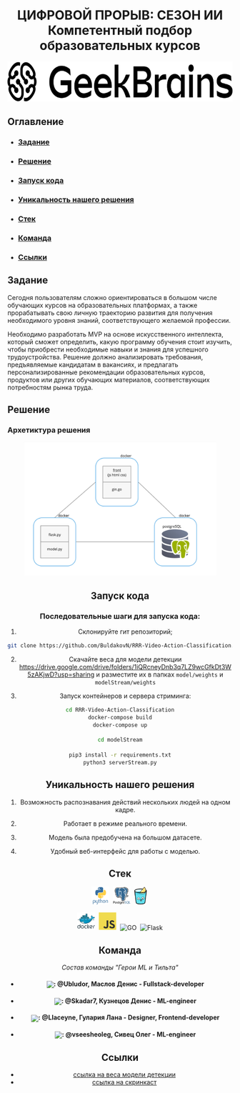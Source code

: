 <div align="center">
  
# ЦИФРОВОЙ ПРОРЫВ: СЕЗОН ИИ <br> Компетентный подбор образовательных курсов

<img height="90" alt="logo" src="assets/logo1.png">

</div> 


## Оглавление
- ### [Задание](#1)
- ### [Решение](#2)
- ### [Запуск кода](#3)
- ### [Уникальность нашего решения](#4)
- ### [Стек](#5)
- ### [Команда](#6)
- ### [Ссылки](#7)

## <a name="1"> Задание </a>

Сегодня пользователям сложно ориентироваться в большом числе обучающих курсов на образовательных платформах, а также прорабатывать свою личную траекторию развития для получения необходимого уровня знаний, соответствующего желаемой профессии.

Необходимо разработать MVP на основе искусственного интеллекта, который сможет определить, какую программу обучения стоит изучить, чтобы приобрести необходимые навыки и знания для успешного трудоустройства. Решение должно анализировать требования, предъявляемые кандидатам в вакансиях, и предлагать персонализированные рекомендации образовательных курсов, продуктов или других обучающих материалов, соответствующих потребностям рынка труда.

## <a name="2">Решение </a>

### Архетиктура решения

<div align="center">
<img height="300" alt="logo" src="assets/arh.jpg">

## <a name="3">Запуск кода </a>

### Последовательные шаги для запуска кода:
1. Склонируйте гит репозиторий;
```Bash
git clone https://github.com/BuldakovN/RRR-Video-Action-Classification.git
```
2. Скачайте веса для модели детекции https://drive.google.com/drive/folders/1iQRcneyDnb3q7LZ9wcGfkDt3W5zAKjwD?usp=sharing и разместите их в папках ```model/weights``` и ```modelStream/weights```

3. Запуск контейнеров и сервера стриминга:
```Bash
cd RRR-Video-Action-Classification
docker-compose build
docker-compose up

cd modelStream

pip3 install -r requirements.txt
python3 serverStream.py
```

## <a name="4">Уникальность нашего решения </a>

1. Возможность распознавания действий нескольких людей на одном кадре.

2. Работает в режиме реального времени.

3. Модель была предобучена на большом датасете.

4. Удобный веб-интерфейс для работы с моделью.

## <a name="5">Стек </a>
<div align="center">
  <img src="https://github.com/devicons/devicon/blob/master/icons/python/python-original-wordmark.svg" title="Python" alt="Python" height="40"/>&nbsp;
  <img src="https://github.com/devicons/devicon/blob/master/icons/postgresql/postgresql-original-wordmark.svg" title="postgresql" alt="postgresql" height="40"/>&nbsp;
  <img src="https://github.com/gin-gonic/logo/blob/master/color.svg" title="gin-gonic" alt="gin-gonic" height="40"/>&nbsp;
  
  <img src="https://github.com/devicons/devicon/blob/master/icons/docker/docker-original-wordmark.svg" title="docker" alt="docker" height="40"/>&nbsp;
  <img src="https://github.com/devicons/devicon/blob/master/icons/javascript/javascript-original.svg" title="JS" alt="JS"  height="40"/>&nbsp;
  <img src="https://fronty.com/static/uploads/1.11-30.11/languages%20in%202022/go.png" title="GO" alt="GO" height="40"/>&nbsp;
  <img src="https://upload.wikimedia.org/wikipedia/commons/3/3c/Flask_logo.svg"  title="Flask" alt="Flask" height="40"/>
</div>

## <a name="6">Команда </a>

*Состав команды "Герои ML и Тильта"*   

- <h4><img align="center" height="25" src="https://user-images.githubusercontent.com/51875349/198863127-837491f2-b57f-4c75-9840-6a4b01236c7a.png">: @Ubludor, Маслов Денис - Fullstack-developer</h3>
- <h4><img align="center" height="25" src="https://user-images.githubusercontent.com/51875349/198863127-837491f2-b57f-4c75-9840-6a4b01236c7a.png">: @Skadar7, Кузнецов Денис - ML-engineer</h3>
- <h4><img align="center" height="25" src="https://user-images.githubusercontent.com/51875349/198863127-837491f2-b57f-4c75-9840-6a4b01236c7a.png">: @Llaceyne, Гулария Лана - Designer, Frontend-developer</h3>
- <h4><img align="center" height="25" src="https://user-images.githubusercontent.com/51875349/198863127-837491f2-b57f-4c75-9840-6a4b01236c7a.png">: @vseesheoleg, Сивец Олег - ML-engineer</h3>

## <a name="7">Ссылки </a>

- [ссылка на веса модели детекции](https://drive.google.com/drive/folders/1iQRcneyDnb3q7LZ9wcGfkDt3W5zAKjwD?usp=sharing)&nbsp;
- [ссылка на скринкаст](https://drive.google.com/file/d/1Md4uNQFHtO_w9xxaigyc6ftbF0Tru6qk/view?usp=sharing)&nbsp;
